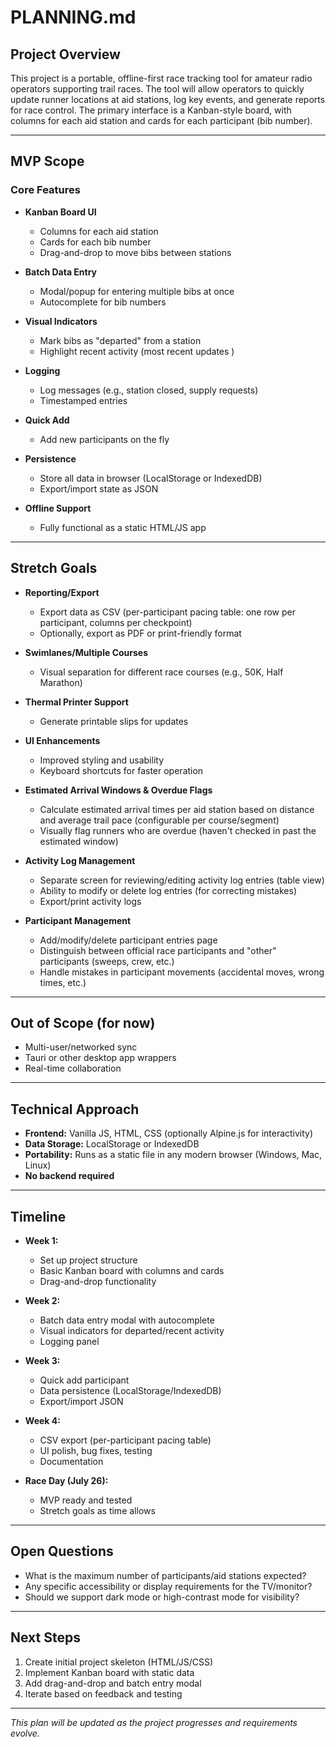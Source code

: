 # PLANNING.md

## Project Overview

This project is a portable, offline-first race tracking tool for amateur radio operators supporting trail races. The tool will allow operators to quickly update runner locations at aid stations, log key events, and generate reports for race control. The primary interface is a Kanban-style board, with columns for each aid station and cards for each participant (bib number).

---

## MVP Scope

### Core Features

- **Kanban Board UI**
  - Columns for each aid station
  - Cards for each bib number
  - Drag-and-drop to move bibs between stations

- **Batch Data Entry**
  - Modal/popup for entering multiple bibs at once
  - Autocomplete for bib numbers

- **Visual Indicators**
  - Mark bibs as "departed" from a station
  - Highlight recent activity (most recent updates  )

- **Logging**
  - Log messages (e.g., station closed, supply requests)
  - Timestamped entries

- **Quick Add**
  - Add new participants on the fly

- **Persistence**
  - Store all data in browser (LocalStorage or IndexedDB)
  - Export/import state as JSON

- **Offline Support**
  - Fully functional as a static HTML/JS app

---

## Stretch Goals

- **Reporting/Export**
  - Export data as CSV (per-participant pacing table: one row per participant, columns per checkpoint)
  - Optionally, export as PDF or print-friendly format

- **Swimlanes/Multiple Courses**
  - Visual separation for different race courses (e.g., 50K, Half Marathon)

- **Thermal Printer Support**
  - Generate printable slips for updates

- **UI Enhancements**
  - Improved styling and usability
  - Keyboard shortcuts for faster operation

- **Estimated Arrival Windows & Overdue Flags**
  - Calculate estimated arrival times per aid station based on distance and average trail pace (configurable per course/segment)
  - Visually flag runners who are overdue (haven't checked in past the estimated window)

- **Activity Log Management**
  - Separate screen for reviewing/editing activity log entries (table view)
  - Ability to modify or delete log entries (for correcting mistakes)
  - Export/print activity logs

- **Participant Management**
  - Add/modify/delete participant entries page
  - Distinguish between official race participants and "other" participants (sweeps, crew, etc.)
  - Handle mistakes in participant movements (accidental moves, wrong times, etc.)

---

## Out of Scope (for now)

- Multi-user/networked sync
- Tauri or other desktop app wrappers
- Real-time collaboration

---

## Technical Approach

- **Frontend:** Vanilla JS, HTML, CSS (optionally Alpine.js for interactivity)
- **Data Storage:** LocalStorage or IndexedDB
- **Portability:** Runs as a static file in any modern browser (Windows, Mac, Linux)
- **No backend required**

---

## Timeline

- **Week 1:**  
  - Set up project structure  
  - Basic Kanban board with columns and cards  
  - Drag-and-drop functionality

- **Week 2:**  
  - Batch data entry modal with autocomplete  
  - Visual indicators for departed/recent activity  
  - Logging panel

- **Week 3:**  
  - Quick add participant  
  - Data persistence (LocalStorage/IndexedDB)  
  - Export/import JSON

- **Week 4:**  
  - CSV export (per-participant pacing table)  
  - UI polish, bug fixes, testing  
  - Documentation

- **Race Day (July 26):**  
  - MVP ready and tested  
  - Stretch goals as time allows

---

## Open Questions

- What is the maximum number of participants/aid stations expected?
- Any specific accessibility or display requirements for the TV/monitor?
- Should we support dark mode or high-contrast mode for visibility?

---

## Next Steps

1. Create initial project skeleton (HTML/JS/CSS)
2. Implement Kanban board with static data
3. Add drag-and-drop and batch entry modal
4. Iterate based on feedback and testing

---

*This plan will be updated as the project progresses and requirements evolve.*
